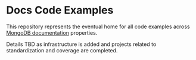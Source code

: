 # Docs Code Examples

This repository represents the eventual home for all code examples across
[MongoDB documentation](https://www.mongodb.com/docs/) properties.

Details TBD as infrastructure is added and projects related to standardization
and coverage are completed.
